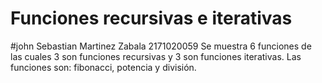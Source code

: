 # Funciones recursivas e iterativas
#john Sebastian Martinez Zabala 2171020059
Se muestra 6 funciones de las cuales 3 son funciones recursivas y 3 son funciones iterativas. Las funciones son: fibonacci, potencia y división.
